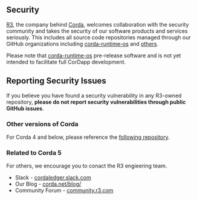 ## Security
[R3](https://r3.com/), the company behind [Corda](https://corda.net/), welcomes collaboration with the security community and takes the security of our software products and services seriously. This includes all source code repositories managed through our GitHub organizations including [corda-runtime-os](https://github.com/corda/corda-runtime-os) and [others](https://github.com/orgs/corda/repositories).

Please note that [corda-runtime-os](https://github.com/corda/corda-runtime-os) pre-release software and is not yet intended to facilitate full CorDapp development.

## Reporting Security Issues
If you believe you have found a security vulnerability in any R3-owned repository, **please do not report security vulnerabilities through public GitHub issues**.

### Other versions of Corda
For Corda 4 and below, please reference the [following repository](https://github.com/corda/corda/security).

### Related to Corda 5
For others, we encourage you to conact the R3 engieering team.
* Slack - [cordaledger.slack.com](cordaledger.slack.com)
* Our Blog - [corda.net/blog/](corda.net/blog/)
* Community Forum - [community.r3.com](community.r3.com)
